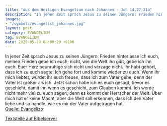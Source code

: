 ```yaml
---
title: "Aus dem Heiligen Evangelium nach Johannes - Joh 14,27-31a"
description: "In jener Zeit sprach Jesus zu seinen Jüngern: Frieden hinterlasse ich euch, meinen Frieden gebe ich euch; nicht, wie die Welt ihn gibt, gebe ich ihn euch. Euer Herz beunruhige sich nicht und verzage nicht. Ihr habt gehört, dass ich zu euch sagte: Ich gehe fort und komme wieder zu...."
images:
- "/symbols/evangelist_johannes.jpg"
layout: post
category: EVANGELIUM
tag: EVANGELIUM
date: 2025-05-20 08:00:29 +0100
---
```

In jener Zeit sprach Jesus zu seinen Jüngern: Frieden hinterlasse ich euch, meinen Frieden gebe ich euch; nicht, wie die Welt ihn gibt, gebe ich ihn euch. Euer Herz beunruhige sich nicht und verzage nicht.
Ihr habt gehört, dass ich zu euch sagte: Ich gehe fort und komme wieder zu euch.<!--more--> Wenn ihr mich liebtet, würdet ihr euch freuen, dass ich zum Vater gehe; denn der Vater ist größer als ich.
Jetzt schon habe ich es euch gesagt, bevor es geschieht, damit ihr, wenn es geschieht, zum Glauben kommt.
Ich werde nicht mehr viel zu euch sagen; denn es kommt der Herrscher der Welt. Über mich hat er keine Macht,
aber die Welt soll erkennen, dass ich den Vater liebe und so handle, wie es mir der Vater aufgetragen hat.<br>
[Quelle: Evangelizo](https://evangeliumtagfuertag.org/DE/gospel)

[Textstelle auf Bibelserver](https://www.bibleserver.com/EU/Johannes14,27-31a)
